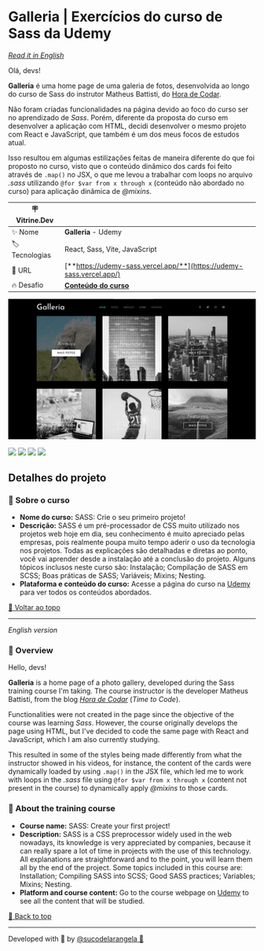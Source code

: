 <div id='top'>

# Galleria | Exercícios do curso de Sass da Udemy

</div>

_[Read it in English](#English)_

Olá, devs!

**Galleria** é uma home page de uma galeria de fotos, desenvolvida ao longo do curso de Sass do instrutor Matheus Battisti, do [Hora de Codar](https://www.horadecodar.com.br/).

Não foram criadas funcionalidades na página devido ao foco do curso ser no aprendizado de _Sass_. Porém, diferente da proposta do curso em desenvolver a aplicação com HTML, decidi desenvolver o mesmo projeto com React e JavaScript, que também é um dos meus focos de estudos atual.

Isso resultou em algumas estilizações feitas de maneira diferente do que foi proposto no curso, visto que o conteúdo dinâmico dos cards foi feito através de `.map()` no JSX, o que me levou a trabalhar com loops no arquivo _.sass_ utilizando `@for $var from x through x` (conteúdo não abordado no curso) para aplicação dinâmica de _@mixins_.

<!-- prettier-ignore -->
| 🪧 Vitrine.Dev |     |
| ------------- | --- |
| ✨ Nome        | **Galleria** - Udemy |
| 🏷️ Tecnologias | React, Sass, Vite, JavaScript |
| 🚀 URL         | [**https://udemy-sass.vercel.app/**](https://udemy-sass.vercel.app/)  |
| 🔥 Desafio     | [**Conteúdo do curso**](https://www.udemy.com/course/sass-crie-o-seu-primeiro-projeto/) |

![](https://raw.githubusercontent.com/sucodelarangela/udemy-sass/main/public/og-image.jpg#vitrinedev)

<div>
  <img src="https://img.shields.io/badge/JavaScript-F7DF1E?style=for-the-badge&logo=javascript&logoColor=black">
  <img src="https://img.shields.io/badge/React-20232A?style=for-the-badge&logo=react&logoColor=61DAFB"/>
  <img src="https://img.shields.io/badge/Vite-646CFF?style=for-the-badge&logo=vite&logoColor=white"/>
  <img src="https://img.shields.io/badge/sass-CC6699?style=for-the-badge&logo=sass&logoColor=white"/>
</div>

## Detalhes do projeto

### 📑 Sobre o curso

-   **Nome do curso:** SASS: Crie o seu primeiro projeto!
-   **Descrição:** SASS é um pré-processador de CSS muito utilizado nos projetos web hoje em dia, seu conhecimento é muito apreciado pelas empresas, pois realmente poupa muito tempo aderir o uso da tecnologia nos projetos. Todas as explicações são detalhadas e diretas ao ponto, você vai aprender desde a instalação até a conclusão do projeto. Alguns tópicos inclusos neste curso são: Instalação; Compilação de SASS em SCSS; Boas práticas de SASS; Variáveis; Mixins; Nesting.
-   **Plataforma e conteúdo do curso:** Acesse a página do curso na [Udemy](https://www.udemy.com/course/sass-crie-o-seu-primeiro-projeto/) para ver todos os conteúdos abordados.

<a href='#top'>🔼 Voltar ao topo</a>

---

<div id="English">

_English version_

</div>

### 🔎 Overview

Hello, devs!

**Galleria** is a home page of a photo gallery, developed during the Sass training course I'm taking. The course instructor is the developer Matheus Battisti, from the blog [_Hora de Codar_](https://www.horadecodar.com.br/) (_Time to Code_).

Functionalities were not created in the page since the objective of the course was learning _Sass_. However, the course originally develops the page using HTML, but I've decided to code the same page with React and JavaScript, which I am also currently studying.

This resulted in some of the styles being made differently from what the instructor showed in his videos, for instance, the content of the cards were dynamically loaded by using `.map()` in the JSX file, which led me to work with loops in the _.sass_ file using `@for $var from x through x` (content not present in the course) to dynamically apply _@mixins_ to those cards.

### 📑 About the training course

-   **Course name:** SASS: Create your first project!
-   **Description:** SASS is a CSS preprocessor widely used in the web nowadays, its knowledge is very appreciated by companies, because it can really spare a lot of time in projects with the use of this technology. All explanations are straightforward and to the point, you will learn them all by the end of the project. Some topics included in this course are: Installation; Compiling SASS into SCSS; Good SASS practices; Variables; Mixins; Nesting.
-   **Platform and course content:** Go to the course webpage on [Udemy](https://www.udemy.com/course/sass-crie-o-seu-primeiro-projeto/) to see all the content that will be studied.

<a href='#top'>🔼 Back to top</a>

---

Developed with 🧡 by [@sucodelarangela 🍊](https://angelacaldas.vercel.app)
